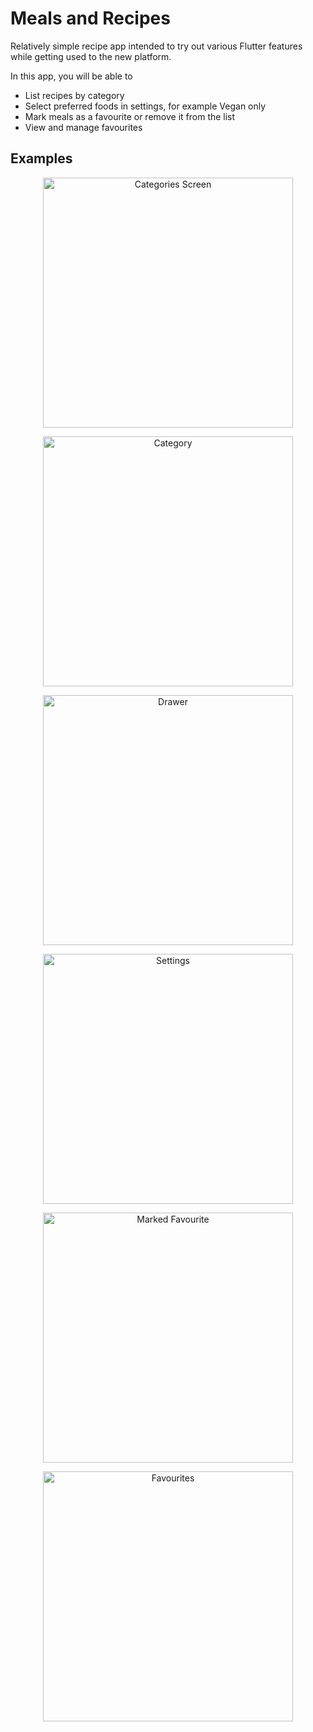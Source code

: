 # Meals and Recipes

Relatively simple recipe app intended to try out various Flutter features while getting used to the new platform.

In this app, you will be able to
- List recipes by category
- Select preferred foods in settings, for example Vegan only
- Mark meals as a favourite or remove it from the list 
- View and manage favourites

## Examples
<p align="center">
<img width="400" alt="Categories Screen" src="https://user-images.githubusercontent.com/3058746/62579098-2b786000-b8a3-11e9-981a-cf564f5fd7e9.png">
</p>

<p align="center">
<img width="400" alt="Category" src="https://user-images.githubusercontent.com/3058746/62579155-519e0000-b8a3-11e9-8381-08d351b2096e.png">
</p>


<p align="center">
<img width="400" alt="Drawer" src="https://user-images.githubusercontent.com/3058746/62579188-68445700-b8a3-11e9-9d05-cbc88ea9303c.png">
</p>


<p align="center">
<img width="400" alt="Settings" src="https://user-images.githubusercontent.com/3058746/62579230-80b47180-b8a3-11e9-8834-0f766caa6cf2.png">
</p>


<p align="center">
<img width="400" alt="Marked Favourite" src="https://user-images.githubusercontent.com/3058746/62579255-94f86e80-b8a3-11e9-884b-e45cf8c88825.png">
</p>

<p align="center">
<img width="400" alt="Favourites" src="https://user-images.githubusercontent.com/3058746/62579296-a93c6b80-b8a3-11e9-9150-0207e7eb483c.png">
</p>

